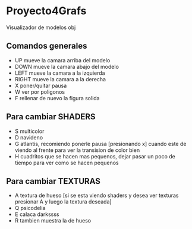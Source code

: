 # Proyecto4Grafs
Visualizador de modelos obj

## Comandos generales
- UP mueve la camara arriba del modelo
- DOWN mueve la camara abajo del modelo
- LEFT mueve la camara a la izquierda
- RIGHT mueve la camara a la derecha
- X poner/quitar pausa
- W ver por poligonos
- F rellenar de nuevo la figura solida

## Para cambiar SHADERS
- S multicolor
- D navideno
- G atlantis, recomiendo ponerle pausa [presionando x] cuando este de viendo al frente para ver la transision de color bien
- H cuadritos que se hacen mas pequenos, dejar pasar un poco de tiempo para ver como se hacen pequenos

## Para cambiar TEXTURAS
- A textura de hueso [si se esta viendo shaders y desea ver texturas presionar A y luego la textura deseada]
- Q psicodelia
- E calaca darkssss
- R tambien muestra la de hueso
